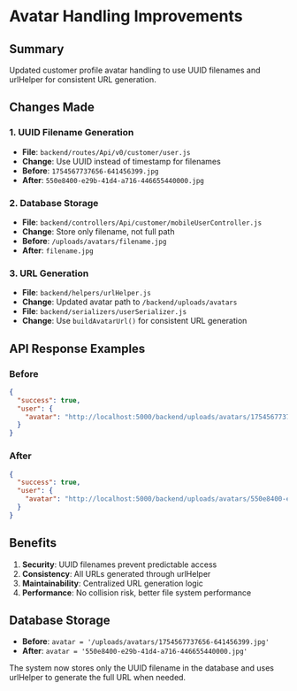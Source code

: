# Avatar Handling Improvements

## Summary

Updated customer profile avatar handling to use UUID filenames and urlHelper for consistent URL generation.

## Changes Made

### 1. **UUID Filename Generation**
- **File**: `backend/routes/Api/v0/customer/user.js`
- **Change**: Use UUID instead of timestamp for filenames
- **Before**: `1754567737656-641456399.jpg`
- **After**: `550e8400-e29b-41d4-a716-446655440000.jpg`

### 2. **Database Storage**
- **File**: `backend/controllers/Api/customer/mobileUserController.js`
- **Change**: Store only filename, not full path
- **Before**: `/uploads/avatars/filename.jpg`
- **After**: `filename.jpg`

### 3. **URL Generation**
- **File**: `backend/helpers/urlHelper.js`
- **Change**: Updated avatar path to `/backend/uploads/avatars`
- **File**: `backend/serializers/userSerializer.js`
- **Change**: Use `buildAvatarUrl()` for consistent URL generation

## API Response Examples

### Before
```json
{
  "success": true,
  "user": {
    "avatar": "http://localhost:5000/backend/uploads/avatars/1754567737656-641456399.jpg"
  }
}
```

### After
```json
{
  "success": true,
  "user": {
    "avatar": "http://localhost:5000/backend/uploads/avatars/550e8400-e29b-41d4-a716-446655440000.jpg"
  }
}
```

## Benefits

1. **Security**: UUID filenames prevent predictable access
2. **Consistency**: All URLs generated through urlHelper
3. **Maintainability**: Centralized URL generation logic
4. **Performance**: No collision risk, better file system performance

## Database Storage

- **Before**: `avatar = '/uploads/avatars/1754567737656-641456399.jpg'`
- **After**: `avatar = '550e8400-e29b-41d4-a716-446655440000.jpg'`

The system now stores only the UUID filename in the database and uses urlHelper to generate the full URL when needed. 